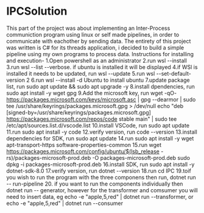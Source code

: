 # IPCSolution
This part of the project was about implementing an Inter-Process communiction program using linux or self made pipelines, in order to communicate with eachother by sending data. The entirety of this project was written is C# for its threads application, i decided to build a simple pipeline using my own programs to process data.
Instructions for installing and execution-
1.Open powershell as an administrator
2.run wsl --install
3.run wsl --list --verbose. if ubuntu is installed it will be displayed
4.if WSl is installed it needs to be updated, run wsl --update
5.run wsl --set-default-version 2
6.run wsl --install -d Ubuntu to install ubuntu
7.update package list, run sudo apt update && sudo apt upgrade -y
8.install dpendencies, run sudo apt install -y wget gpg
9.Add the microsoft key, run wget -qO- https://packages.microsoft.com/keys/microsoft.asc | gpg --dearmor | sudo tee /usr/share/keyrings/packages.microsoft.gpg > /dev/null echo "deb [signed-by=/usr/share/keyrings/packages.microsoft.gpg] https://packages.microsoft.com/repos/code stable main" | sudo tee /etc/apt/sources.list.d/vscode.list
10.install VSCode, run sudo apt update
11.run sudo apt install -y code
12.verify version, run code --version
13.install dependencies for SDK, run sudo apt update
14.run sudo apt install -y wget apt-transport-https software-properties-common
15.run wget https://packages.microsoft.com/config/ubuntu/$(lsb_release -rs)/packages-microsoft-prod.deb -O packages-microsoft-prod.deb sudo dpkg -i packages-microsoft-prod.deb
16.install SDK, run sudo apt install -y dotnet-sdk-8.0
17.verify version, run dotnet --version
18.run cd IPC
19.toif you wish to run the program with the three componens then run, dotnet run -- run-pipeline
20. if you want to run the components individually then dotnet run -- generator, however for the transformer and comsumer you will need to insert data, eg  echo -e "apple,5,red" | dotnet run --transformer, or  echo -e "apple,5,red" | dotnet run --consumer
